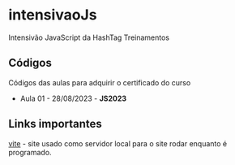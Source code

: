# intensivaoJs
Intensivão JavaScript da HashTag Treinamentos

## Códigos
Códigos das aulas para adquirir o certificado do curso
* Aula 01 - 28/08/2023 - **JS2023**

## Links importantes

[vite](https://vitejs.dev/) - site usado como servidor local para o site rodar enquanto é programado.


